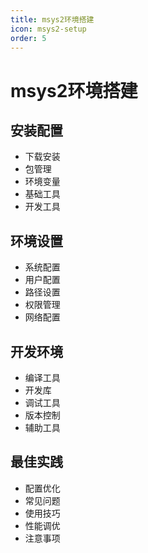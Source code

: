 ```yaml
---
title: msys2环境搭建
icon: msys2-setup
order: 5
---
```


# msys2环境搭建

## 安装配置
- 下载安装
- 包管理
- 环境变量
- 基础工具
- 开发工具

## 环境设置
- 系统配置
- 用户配置
- 路径设置
- 权限管理
- 网络配置

## 开发环境
- 编译工具
- 开发库
- 调试工具
- 版本控制
- 辅助工具

## 最佳实践
- 配置优化
- 常见问题
- 使用技巧
- 性能调优
- 注意事项
